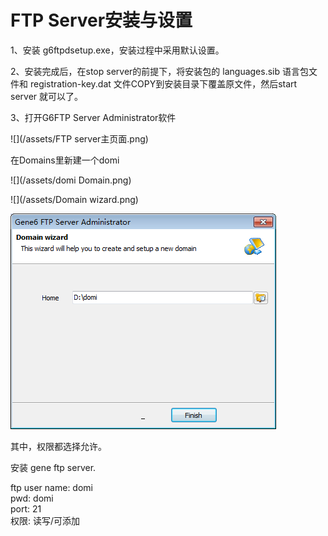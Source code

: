 # FTP Server安装与设置

1、安装 g6ftpdsetup.exe，安装过程中采用默认设置。

2、安装完成后，在stop server的前提下，将安装包的 languages.sib 语言包文件和 registration-key.dat 文件COPY到安装目录下覆盖原文件，然后start server 就可以了。

3、打开G6FTP Server Administrator软件

![](/assets/FTP server主页面.png)

在Domains里新建一个domi

![](/assets/domi Domain.png)

![](/assets/Domain wizard.png)

![](/assets/home.png)

其中，权限都选择允许。



安装 gene ftp server.

ftp user name: domi  
  pwd: domi  
  port: 21  
  权限: 读写/可添加

